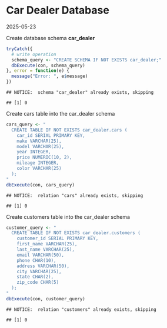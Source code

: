 Car Dealer Database
================
2025-05-23

Create database schema **car_dealer**

``` r
tryCatch({
  # write operation
  schema_query <- "CREATE SCHEMA IF NOT EXISTS car_dealer;"
  dbExecute(con, schema_query)
}, error = function(e) {
  message("Error: ", e$message)
})
```

    ## NOTICE:  schema "car_dealer" already exists, skipping

    ## [1] 0

Create cars table into the car_dealer schema

``` r
cars_query <- "
  CREATE TABLE IF NOT EXISTS car_dealer.cars (
    car_id SERIAL PRIMARY KEY,
    make VARCHAR(25),
    model VARCHAR(25),
    year INTEGER,
    price NUMERIC(10, 2),
    mileage INTEGER,
    color VARCHAR(25)
  );
"
dbExecute(con, cars_query)
```

    ## NOTICE:  relation "cars" already exists, skipping

    ## [1] 0

Create customers table into the car_dealer schema

``` r
customer_query <- "
  CREATE TABLE IF NOT EXISTS car_dealer.customers (
    customer_id SERIAL PRIMARY KEY,
    first_name VARCHAR(25),
    last_name VARCHAR(25),
    email VARCHAR(50),
    phone CHAR(10),
    address VARCHAR(50),
    city VARCHAR(25),
    state CHAR(2),
    zip_code CHAR(5)
  );
"
dbExecute(con, customer_query)
```

    ## NOTICE:  relation "customers" already exists, skipping

    ## [1] 0
